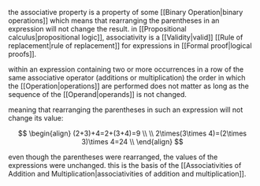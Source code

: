 the associative property is a property of some [[Binary Operation|binary operations]] which means that rearranging the parentheses in an expression will not change the result. in [[Propositional calculus|propositional logic]], associativity is a [[Validity|valid]] [[Rule of replacement|rule of replacement]] for expressions in [[Formal proof|logical proofs]].

within an expression containing two or more occurrences in a row of the same associative operator (additions or multiplication) the order in which the [[Operation|operations]] are performed does not matter as long as the sequence of the [[Operand|operands]] is not changed.

meaning that rearranging the parentheses in such an expression will not change its value:

$$
\begin{align}
(2+3)+4=2+(3+4)=9 \\
\\
2\times(3\times 4)=(2\times 3)\times 4=24 \\
\end{align}
$$

even though the parentheses were rearranged, the values of the expressions were unchanged. this is the basis of the [[Associativities of Addition and Multiplication|associativities of addition and multiplication]].